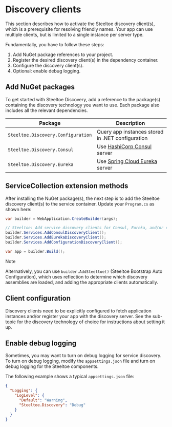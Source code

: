 # Discovery clients

This section describes how to activate the Steeltoe discovery client(s), which is a prerequisite for resolving friendly names.
Your app can use multiple clients, but is limited to a single instance per server type.

Fundamentally, you have to follow these steps:

1. Add NuGet package references to your project.
1. Register the desired discovery client(s) in the dependency container.
1. Configure the discovery client(s).
1. Optional: enable debug logging.

## Add NuGet packages

To get started with Steeltoe Discovery, add a reference to the package(s) containing the discovery technology you want to use.
Each package also includes all the relevant dependencies.

| Package | Description |
| ------- | ----------- |
| `Steeltoe.Discovery.Configuration` | Query app instances stored in .NET configuration |
| `Steeltoe.Discovery.Consul` | Use [HashiCorp Consul](https://www.consul.io/) server |
| `Steeltoe.Discovery.Eureka` | Use [Spring Cloud Eureka](https://projects.spring.io/spring-cloud/docs/1.0.3/spring-cloud.html#spring-cloud-eureka-server) server |

## ServiceCollection extension methods

After installing the NuGet package(s), the next step is to add the Steeltoe discovery client(s) to the service container.
Update your `Program.cs` as shown here:

```csharp
var builder = WebApplication.CreateBuilder(args);

// Steeltoe: Add service discovery clients for Consul, Eureka, and/or configuration-based.
builder.Services.AddConsulDiscoveryClient();
builder.Services.AddEurekaDiscoveryClient();
builder.Services.AddConfigurationDiscoveryClient();

var app = builder.Build();
```

> [!NOTE]
> Alternatively, you can use `builder.AddSteeltoe()` (Steeltoe Bootstrap Auto Configuration), which uses reflection to determine
> which discovery assemblies are loaded, and adding the appropriate clients automatically.

## Client configuration

Discovery clients need to be explicitly configured to fetch application instances and/or register your app with the discovery server.
See the sub-topic for the discovery technology of choice for instructions about setting it up.

## Enable debug logging

Sometimes, you may want to turn on debug logging for service discovery.
To turn on debug logging, modify the `appsettings.json` file and turn on debug logging for the Steeltoe components.

The following example shows a typical `appsettings.json` file:

```json
{
  "Logging": {
    "LogLevel": {
      "Default": "Warning",
      "Steeltoe.Discovery": "Debug"
    }
  }
}
```
